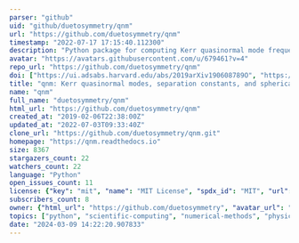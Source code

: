 ```yaml
---
parser: "github"
uid: "github/duetosymmetry/qnm"
url: "https://github.com/duetosymmetry/qnm"
timestamp: "2022-07-17 17:15:40.112300"
description: "Python package for computing Kerr quasinormal mode frequencies, separation constants, and spherical-spheroidal mixing coefficients"
avatar: "https://avatars.githubusercontent.com/u/679461?v=4"
repo_url: "https://github.com/duetosymmetry/qnm"
doi: ["https://ui.adsabs.harvard.edu/abs/2019arXiv190608789O", "https://ui.adsabs.harvard.edu/abs/2019JOSS....4.1683S", "https://ui.adsabs.harvard.edu/abs/2019ascl.soft10022S/abstract"]
title: "qnm: Kerr quasinormal modes, separation constants, and spherical-spheroidal mixing coefficients calculator"
name: "qnm"
full_name: "duetosymmetry/qnm"
html_url: "https://github.com/duetosymmetry/qnm"
created_at: "2019-02-06T22:38:00Z"
updated_at: "2022-07-03T09:33:40Z"
clone_url: "https://github.com/duetosymmetry/qnm.git"
homepage: "https://qnm.readthedocs.io"
size: 8367
stargazers_count: 22
watchers_count: 22
language: "Python"
open_issues_count: 11
license: {"key": "mit", "name": "MIT License", "spdx_id": "MIT", "url": "https://api.github.com/licenses/mit", "node_id": "MDc6TGljZW5zZTEz"}
subscribers_count: 8
owner: {"html_url": "https://github.com/duetosymmetry", "avatar_url": "https://avatars.githubusercontent.com/u/679461?v=4", "login": "duetosymmetry", "type": "User"}
topics: ["python", "scientific-computing", "numerical-methods", "physics", "black-holes", "general-relativity"]
date: "2024-03-09 14:22:20.907833"
---
```

